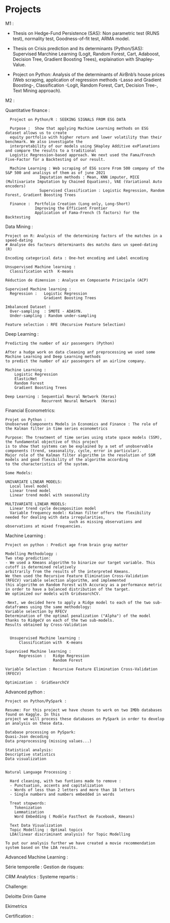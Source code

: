 # Projects

M1 :

- Thesis on Hedge-Fund Persistence (SAS): Non parametric test (RUNS test), normality test, Goodness-of-fit test, ARMA model.

- Thesis on Crisis prediction and its determinants (Python/SAS): Supervised Marchine Learning (Logit, Random Forest, Cart, Adaboost, Decision Tree, Gradient Boosting Trees), explaination with Shapley-Value.

- Project on Python: Analysis of the determinants of AirBnb’s house prices (Web scraping, application of regression methods -Lasso and Gradient Boosting-, Classification -Logit, Random Forest, Cart, Decision Tree-, Text Mining approach).


M2 :

Quantitative finance : 
      
      Project on Python/R : SEEKING SIGNALS FROM ESG DATA 

      Purpose :  Show that applying Machine Learning methods on ESG dataset allows us to create
      equity portfolio with higher return and lower volatility than their benchmark. We also investigate the
      interpretability of our models using SHapley Additive exPlanations and compare the results to a traditional
      Logistic Regression-based approach. We next used the Fama/French Five-Factor for a Backtesting of our result.

      Machine Learning : Web scraping of ESG score From 500 company of the S&P 500 and analisys of them as of june 2021
                   Imputation methods : Mean, KNN imputer, MICE (Multivariate Imputation by Chained Equations), VAE (Variational Auto encoders)
                   Supervised Classification : Logistic Regression, Random Forest, Gradient Boosting Trees
                   
      Finance :  Portfolio Creation (Long only, Long-Short) 
                 Improving the Efficient Frontier 
                 Application of Fama-French (5 factors) for the Backtesting



Data Mining :

    Project on R: Analysis of the determining factors of the matches in a speed-dating
    # Analyse des facteurs déterminants des matchs dans un speed-dating (R)

    Encoding categorical data : One-hot encoding and Label encoding

    Unsupervised Machine learning : 
      Classification with  K-means
          
    Réduction de dimension : Analyce en Composante Principale (ACP)

    Supervised Machine learning : 
      Regression :   Logistic Regression
                     Gradient Boosting Trees

    Imbalanced Dataset :
      Over-sampling  : SMOTE - ADASYN. 
      Under-sampling : Random under-sampling

    Feature selection : RFE (Recursive Feature Selection) 



Deep Learning :

    Predicting the number of air passengers (Python)

    After a hudge work on data cleaning anf preprocessing we used some Machine Learning and Deep Learning methods 
    to predict the number of air passengers of an airline company.

    Machine Learning :
        Logistic Regression
        ElasticNet
        Random Forest
        Gradient Boosting Trees

    Deep Learning : Sequential Neural Network (Keras)
                    Recurrent Neural Network  (Keras)




Financial Econometrics:

    Projet on Python :
    Unobserved Components Models in Economics and Finance : The role of the Kalman filter in time series econometrics

    Purpose: The treatment of time series using state space models (SSM), the fundamental objective of this project 
    is to show that systems can be explained by a set of unobservable components (trend, seasonality, cycle, error in particular).
    Major role of the Kalman filter algorithm in the resolution of SSM models and good flexibility of the algorithm according 
    to the characteristics of the system.

    Some Models:

    UNIVARIATE LINEAR MODELS:
      Local level model
      Linear trend model
      Linear trend model with seasonality

    MULTIVARIATE LINEAR MODELS:
      Linear trend cycle decomposition model
      Variable frequency model: Kalman filter offers the flexibility needed for dealing with data irregularities, 
                                such as missing observations and observations at mixed frequencies.



Machine Learning :

    Project on python : Predict age from brain gray matter

    Modelling Methodology :
    Two step prediction:
    - We used a Kmeans algorithm to binarize our target variable. This cutoff is determined relatively 
    arbitrarily from the results of the interpreted Kmeans.
    We then used the Recursive Feature Elimination Cross-Validation (RFECV) variable selection algorithm, and implemented 
    this algorithm on Random Forest with Accuracy as a performance metric in order to have a balanced distribution of the target. 
    We optimized our models with GridsearchCV.

    -Next, we decided here to apply a Ridge model to each of the two sub-dataframes using the same methodology: 
    Variable selection by RFECV
    Determination of the optimal penalization ("Alpha") of the model thanks to RidgeCV on each of the two sub-models.
    Results obtained by Cross-Validation


      Unsupervised Machine learning : 
          Classification with  K-means

    Supervised Machine learning : 
          Regression :   Ridge Regression
                         Random Forest

    Variable Selection : Recursive Feature Elimination Cross-Validation (RFECV)

    Optimization :  GridSearchCV




Advanced python :

    Project on Python/PySpark : 

    Resume: For this project we have chosen to work on two IMDb databases found on Kaggle. In this 
    project we will process these databases on PySpark in order to develop an analysis on these data.

    Database processing on PySpark:
    Quasi-Json decoding 
    Data preprocessing (missing values...)

    Statistical analysis:
    Descriptive statistics
    Data visualization
    
    
    Natural Language Processing :

      Hard cleaning, with two funtions made to remove :
      - Punctuation, accents and capitalization
      - Words of less than 2 letters and more than 18 letters
      - Single numbers and numbers embedded in words

      Treat stopwords:
        Tokenization  
        Lemmatization
        Word Embedding ( Modèle FastText de Facebook, Kmeans)

      Text Data Visualization
      Topic Modelling : Optimal topics
      LDA(linear discriminant analysis) for Topic Modelling

    To put our analysis further we have created a movie recommendation system based on the LDA results.




Advanced Machine Learning :








Série temporelle :
Gestion de risques: 


CRM Analytics :
Systeme repartis :







Challenge:

Deloitte Drim Game

Ekimetrics


Certification :


